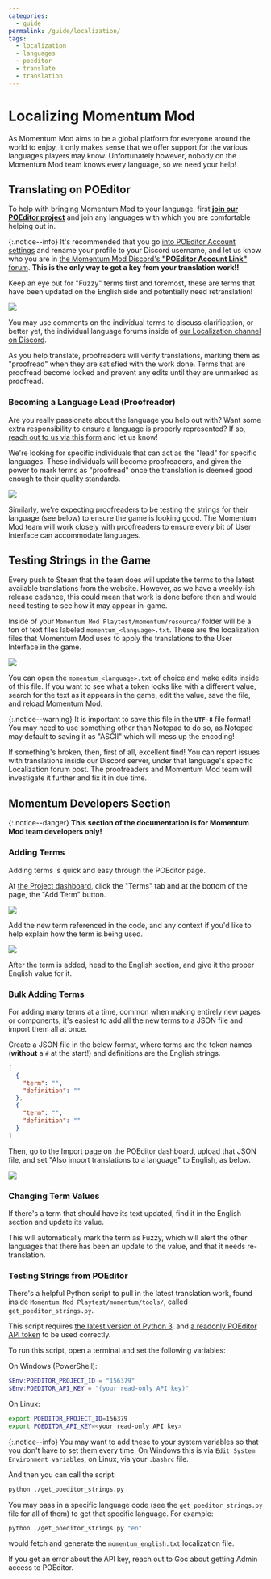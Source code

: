 ```yaml
---
categories:
  - guide
permalink: /guide/localization/
tags:
  - localization
  - languages
  - poeditor
  - translate
  - translation
---
```


# Localizing Momentum Mod

As Momentum Mod aims to be a global platform for everyone around the world to enjoy, it only makes sense that we offer support for the various languages players may know. Unfortunately however, nobody on the Momentum Mod team knows every language, so we need your help!

## Translating on POEditor

To help with bringing Momentum Mod to your language, first **[join our POEditor project](https://poeditor.com/join/project/LZnIxNDkJ4)** and join any languages with which you are comfortable helping out in.

{:.notice--info}
It's recommended that you go [into POEditor Account settings](https://poeditor.com/account/) and rename your profile to your Discord username, and let us know who you are in [the Momentum Mod Discord's **"POEditor Account Link"** forum](https://discord.com/channels/235111289435717633/1029301620799963217). **This is the only way to get a key from your translation work!!**

Keep an eye out for "Fuzzy" terms first and foremost, these are terms that have been updated on the English side and potentially need retranslation!

![](/images/localization/loc-fuzzy-terms.jpg)

You may use comments on the individual terms to discuss clarification, or better yet, the individual language forums inside of [our Localization channel on Discord](https://discord.com/channels/235111289435717633/1019822630204870747).

As you help translate, proofreaders will verify translations, marking them as "proofread" when they are satisfied with the work done. Terms that are proofread become locked and prevent any edits until they are unmarked as proofread.

### Becoming a Language Lead (Proofreader)

Are you really passionate about the language you help out with? Want some extra responsibility to ensure a language is properly represented? If so, [reach out to us via this form](https://forms.gle/2RMtmQHdCLubtbSe7) and let us know!

We're looking for specific individuals that can act as the "lead" for specific languages. These individuals will become proofreaders, and given the power to mark terms as "proofread" once the translation is deemed good enough to their quality standards.

![](/images/localization/loc-proofread-toggle.jpg)

Similarly, we're expecting proofreaders to be testing the strings for their language (see below) to ensure the game is looking good. The Momentum Mod team will work closely with proofreaders to ensure every bit of User Interface can accommodate languages.

## Testing Strings in the Game

Every push to Steam that the team does will update the terms to the latest available translations from the website. However, as we have a weekly-ish release cadance, this could mean that work is done before then and would need testing to see how it may appear in-game.

Inside of your `Momentum Mod Playtest/momentum/resource/` folder will be a ton of text files labeled `momentum_<language>.txt`. These are the localization files that Momentum Mod uses to apply the translations to the User Interface in the game.

![](/images/localization/loc-local-files.jpg)

You can open the `momentum_<language>.txt` of choice and make edits inside of this file. If you want to see what a token looks like with a different value, search for the text as it appears in the game, edit the value, save the file, and reload Momentum Mod.

{:.notice--warning}
It is important to save this file in the **`UTF-8`** file format! You may need to use something other than Notepad to do so, as Notepad may default to saving it as "ASCII" which will mess up the encoding!

If something's broken, then, first of all, excellent find! You can report issues with translations inside our Discord server, under that language's specific Localization forum post. The proofreaders and Momentum Mod team will investigate it further and fix it in due time.

## Momentum Developers Section

{:.notice--danger}
**This section of the documentation is for Momentum Mod team developers only!**

### Adding Terms

Adding terms is quick and easy through the POEditor page.

At [the Project dashboard](https://poeditor.com/projects/view?id=156379), click the "Terms" tab and at the bottom of the page, the "Add Term" button.

![](/images/localization/loc-add-terms.jpg)

Add the new term referenced in the code, and any context if you'd like to help explain how the term is being used.

![](/images/localization/loc-new-term.jpg)

After the term is added, head to the English section, and give it the proper English value for it.

### Bulk Adding Terms

For adding many terms at a time, common when making entirely new pages or components, it's easiest to add all the new terms to a JSON file and import them all at once.

Create a JSON file in the below format, where terms are the token names (**without** a `#` at the start!) and definitions are the English strings.

```json
[
  {
    "term": "",
    "definition": ""
  },
  {
    "term": "",
    "definition": ""
  }
]
```

Then, go to the Import page on the POEditor dashboard, upload that JSON file, and set "Also import translations to a language" to English, as below.

![](/images/localization/loc-bulk-add-terms.jpg)

### Changing Term Values

If there's a term that should have its text updated, find it in the English section and update its value.

This will automatically mark the term as Fuzzy, which will alert the other languages that there has been an update to the value, and that it needs re-translation.

### Testing Strings from POEditor

There's a helpful Python script to pull in the latest translation work, found inside `Momentum Mod Playtest/momentum/tools/`, called `get_poeditor_strings.py`.

This script requires [the latest version of Python 3](https://www.python.org/downloads/), and [a readonly POEditor API token](https://poeditor.com/account/api) to be used correctly.

To run this script, open a terminal and set the following variables:

On Windows (PowerShell):

```powershell
$Env:POEDITOR_PROJECT_ID = "156379"
$Env:POEDITOR_API_KEY = "(your read-only API key)"
```

On Linux:

```sh
export POEDITOR_PROJECT_ID=156379
export POEDITOR_API_KEY=<your read-only API key>
```

{:.notice--info}
You may want to add these to your system variables so that you don't have to set them every time. On Windows this is via `Edit System Environment variables`, on Linux, via your `.bashrc` file.

And then you can call the script:

```sh
python ./get_poeditor_strings.py
```

You may pass in a specific language code (see the `get_poeditor_strings.py` file for all of them) to get that specific language. For example:

```sh
python ./get_poeditor_strings.py "en"
```

would fetch and generate the `momentum_english.txt` localization file.

If you get an error about the API key, reach out to Goc about getting Admin access to POEditor.
